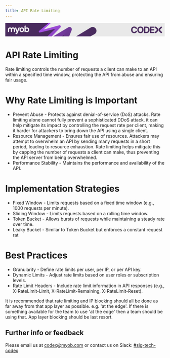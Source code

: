 ```yaml
---
title: API Rate Limiting
---
```

<!-- confluence-page-id: 9582772337 -->
![](../../assets/BANNER.png)

# API Rate Limiting

Rate limiting controls the number of requests a client can make to an API within a specified time window, protecting the API from abuse and ensuring fair usage.

# Why Rate Limiting is Important

- Prevent Abuse - Protects against denial-of-service (DoS) attacks. Rate limiting alone cannot fully prevent a sophisticated DDoS attack, it can help mitigate its impact by controlling the request rate per client, making it harder for attackers to bring down the API using a single client.
- Resource Management - Ensures fair use of resources. Attackers may attempt to overwhelm an API by sending many requests in a short period, leading to resource exhaustion. Rate limiting helps mitigate this by capping the number of requests a client can make, thus preventing the API server from being overwhelmed.
- Performance Stability - Maintains the performance and availability of the API.

# Implementation Strategies

- Fixed Window - Limits requests based on a fixed time window (e.g., 1000 requests per minute).
- Sliding Window -  Limits requests based on a rolling time window.
- Token Bucket - Allows bursts of requests while maintaining a steady rate over time.
- Leaky Bucket - Similar to Token Bucket but enforces a constant request rat

# Best Practices

- Granularity -  Define rate limits per user, per IP, or per API key.
- Dynamic Limits -  Adjust rate limits based on user roles or subscription levels.
- Rate Limit Headers -  Include rate limit information in API responses (e.g., X-RateLimit-Limit, X-RateLimit-Remaining, X-RateLimit-Reset).

It is recommended that rate limiting and IP blocking should all be done as far away from that app layer as possible. e.g. 'at the edge'. If there is something available for the team to use 'at the edge' then a team should be using that. App layer blocking should be last resort.

## Further info or feedback

Please email us at <codex@myob.com> or contact us on Slack: [#sig-tech-codex](https://myob.slack.com/archives/C02N8ADPGUX)
